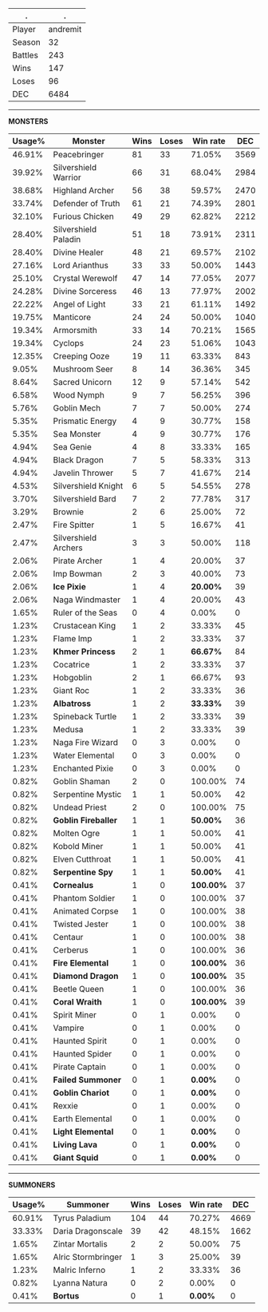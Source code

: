 .|.
|-|-
Player|andremit
Season|32
Battles|243
Wins|147
Loses|96
DEC|6484

---
**MONSTERS**

Usage%|Monster|Wins|Loses|Win rate|DEC|
-|-|-|-|-|-|
46.91%|Peacebringer|81|33|71.05%|3569|
39.92%|Silvershield Warrior|66|31|68.04%|2984|
38.68%|Highland Archer|56|38|59.57%|2470|
33.74%|Defender of Truth|61|21|74.39%|2801|
32.10%|Furious Chicken|49|29|62.82%|2212|
28.40%|Silvershield Paladin|51|18|73.91%|2311|
28.40%|Divine Healer|48|21|69.57%|2102|
27.16%|Lord Arianthus|33|33|50.00%|1443|
25.10%|Crystal Werewolf|47|14|77.05%|2077|
24.28%|Divine Sorceress|46|13|77.97%|2002|
22.22%|Angel of Light|33|21|61.11%|1492|
19.75%|Manticore|24|24|50.00%|1040|
19.34%|Armorsmith|33|14|70.21%|1565|
19.34%|Cyclops|24|23|51.06%|1043|
12.35%|Creeping Ooze|19|11|63.33%|843|
9.05%|Mushroom Seer|8|14|36.36%|345|
8.64%|Sacred Unicorn|12|9|57.14%|542|
6.58%|Wood Nymph|9|7|56.25%|396|
5.76%|Goblin Mech|7|7|50.00%|274|
5.35%|Prismatic Energy|4|9|30.77%|158|
5.35%|Sea Monster|4|9|30.77%|176|
4.94%|Sea Genie|4|8|33.33%|165|
4.94%|Black Dragon|7|5|58.33%|313|
4.94%|Javelin Thrower|5|7|41.67%|214|
4.53%|Silvershield Knight|6|5|54.55%|278|
3.70%|Silvershield Bard|7|2|77.78%|317|
3.29%|Brownie|2|6|25.00%|72|
2.47%|Fire Spitter|1|5|16.67%|41|
2.47%|Silvershield Archers|3|3|50.00%|118|
2.06%|Pirate Archer|1|4|20.00%|37|
2.06%|Imp Bowman|2|3|40.00%|73|
2.06%|**Ice Pixie**|1|4|**20.00%**|39|
2.06%|Naga Windmaster|1|4|20.00%|43|
1.65%|Ruler of the Seas|0|4|0.00%|0|
1.23%|Crustacean King|1|2|33.33%|45|
1.23%|Flame Imp|1|2|33.33%|37|
1.23%|**Khmer Princess**|2|1|**66.67%**|84|
1.23%|Cocatrice|1|2|33.33%|37|
1.23%|Hobgoblin|2|1|66.67%|93|
1.23%|Giant Roc|1|2|33.33%|36|
1.23%|**Albatross**|1|2|**33.33%**|39|
1.23%|Spineback Turtle|1|2|33.33%|39|
1.23%|Medusa|1|2|33.33%|39|
1.23%|Naga Fire Wizard|0|3|0.00%|0|
1.23%|Water Elemental|0|3|0.00%|0|
1.23%|Enchanted Pixie|0|3|0.00%|0|
0.82%|Goblin Shaman|2|0|100.00%|74|
0.82%|Serpentine Mystic|1|1|50.00%|42|
0.82%|Undead Priest|2|0|100.00%|75|
0.82%|**Goblin Fireballer**|1|1|**50.00%**|36|
0.82%|Molten Ogre|1|1|50.00%|41|
0.82%|Kobold Miner|1|1|50.00%|41|
0.82%|Elven Cutthroat|1|1|50.00%|41|
0.82%|**Serpentine Spy**|1|1|**50.00%**|41|
0.41%|**Cornealus**|1|0|**100.00%**|37|
0.41%|Phantom Soldier|1|0|100.00%|37|
0.41%|Animated Corpse|1|0|100.00%|38|
0.41%|Twisted Jester|1|0|100.00%|38|
0.41%|Centaur|1|0|100.00%|38|
0.41%|Cerberus|1|0|100.00%|36|
0.41%|**Fire Elemental**|1|0|**100.00%**|36|
0.41%|**Diamond Dragon**|1|0|**100.00%**|35|
0.41%|Beetle Queen|1|0|100.00%|36|
0.41%|**Coral Wraith**|1|0|**100.00%**|39|
0.41%|Spirit Miner|0|1|0.00%|0|
0.41%|Vampire|0|1|0.00%|0|
0.41%|Haunted Spirit|0|1|0.00%|0|
0.41%|Haunted Spider|0|1|0.00%|0|
0.41%|Pirate Captain|0|1|0.00%|0|
0.41%|**Failed Summoner**|0|1|**0.00%**|0|
0.41%|**Goblin Chariot**|0|1|**0.00%**|0|
0.41%|Rexxie|0|1|0.00%|0|
0.41%|Earth Elemental|0|1|0.00%|0|
0.41%|**Light Elemental**|0|1|**0.00%**|0|
0.41%|**Living Lava**|0|1|**0.00%**|0|
0.41%|**Giant Squid**|0|1|**0.00%**|0|

---
**SUMMONERS**

Usage%|Summoner|Wins|Loses|Win rate|DEC|
-|-|-|-|-|-|
60.91%|Tyrus Paladium|104|44|70.27%|4669|
33.33%|Daria Dragonscale|39|42|48.15%|1662|
1.65%|Zintar Mortalis|2|2|50.00%|75|
1.65%|Alric Stormbringer|1|3|25.00%|39|
1.23%|Malric Inferno|1|2|33.33%|36|
0.82%|Lyanna Natura|0|2|0.00%|0|
0.41%|**Bortus**|0|1|**0.00%**|0|

